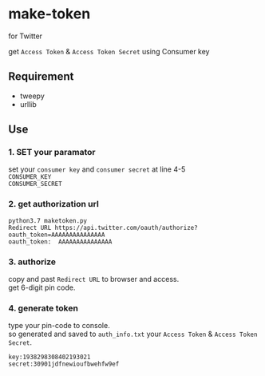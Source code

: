# make-token
for Twitter  

get `Access Token` & `Access Token Secret` using Consumer key

## Requirement 
- tweepy
- urllib

## Use
### 1. SET your paramator
set your `consumer key` and `consumer secret` at line 4-5  
`CONSUMER_KEY`  
`CONSUMER_SECRET`  

### 2. get authorization url
```
python3.7 maketoken.py
Redirect URL https://api.twitter.com/oauth/authorize?oauth_token=AAAAAAAAAAAAAAA
oauth_token:  AAAAAAAAAAAAAAA
```

### 3. authorize
copy and past `Redirect URL` to browser and access.  
get 6-digit pin code.

### 4. generate token
type your pin-code to console.  
so generated and saved to `auth_info.txt` your `Access Token` & `Access Token Secret`.
```
key:1938298308402193021
secret:30901jdfnewioufbwehfw9ef
```
